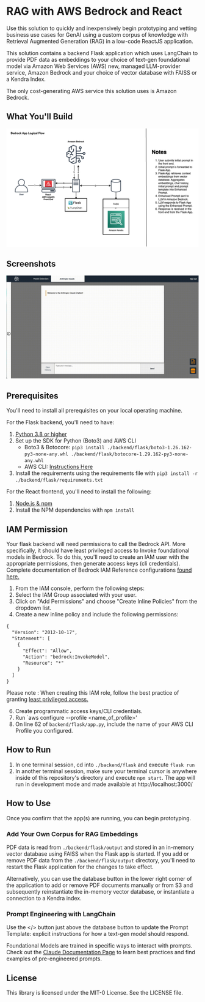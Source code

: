 # RAG with AWS Bedrock and React

Use this solution to quickly and inexpensively begin prototyping and vetting business use cases for GenAI using a custom corpus of knowledge with Retrieval Augmented Generation (RAG) in a low-code ReactJS application.

This solution contains a backend Flask application which uses LangChain to provide PDF data as embeddings to your choice of text-gen foundational model via Amazon Web Services (AWS) new, managed LLM-provider service, Amazon Bedrock and your choice of vector database with FAISS or a Kendra Index.

The only cost-generating AWS service this solution uses is Amazon Bedrock.


## What You'll Build

![Bedrock Demo Architecture](bedrock-demo-arch.png)

## Screenshots

![Bedrock Demo FrontEnd](bedrock_demo_mov.gif)


## Prerequisites

You'll need to install all prerequisites on your local operating machine.

    
For the Flask backend, you'll need to have:
1. [Python 3.8 or higher](https://www.python.org/downloads/macos/)
2. Set up the SDK for Python (Boto3) and AWS CLI
    - Boto3 & Botocore: `pip3 install ./backend/flask/boto3-1.26.162-py3-none-any.whl ./backend/flask/botocore-1.29.162-py3-none-any.whl`
    - AWS CLI: [Instructions Here](https://docs.aws.amazon.com/cli/latest/userguide/getting-started-install.html)
3. Install the requirements using the requirements file with `pip3 install -r ./backend/flask/requirements.txt`


For the React frontend, you'll need to install the following:
1. [Node.js & npm](https://docs.npmjs.com/downloading-and-installing-node-js-and-npm)
2. Install the NPM dependencies with `npm install`



## IAM Permission

Your flask backend will need permissions to call the Bedrock API. More specifically, it should have least privileged access to Invoke foundational models in Bedrock. To do this, you'll need to create an IAM user with the appropriate permissions, then generate access keys (cli credentials). Complete documentation of Bedrock IAM Reference configurations [found here.](https://docs.aws.amazon.com/service-authorization/latest/reference/list_amazonbedrock.html)

1. From the IAM console, perform the following steps:
2. Select the IAM Group associated with your user.
3. Click on "Add Permissions" and choose "Create Inline Policies" from the dropdown list.
4. Create a new inline policy and include the following permissions:
```
{
  "Version": "2012-10-17",
  "Statement": [
    {
      "Effect": "Allow",
      "Action": "bedrock:InvokeModel",
      "Resource": "*"
    }
  ]
}
```
Please note : When creating this IAM role, follow the best practice of granting [least privileged access.](https://docs.aws.amazon.com/IAM/latest/UserGuide/best-practices.html#grant-least-privilege)

6. Create programmatic access keys/CLI credentials.
7. Run `aws configure --profile <name_of_profile>'
7. On line 62 of `backend/flask/app.py`, include the name of your AWS CLI Profile you configured.
   


## How to Run

1. In one terminal session, cd into `./backend/flask` and execute `flask run`
2. In another terminal session, make sure your terminal cursor is anywhere inside of this repository's directory and execute `npm start`. The app will run in development mode and made available at http://localhost:3000/


## How to Use

Once you confirm that the app(s) are running, you can begin prototyping. 


### Add Your Own Corpus for RAG Embeddings 

PDF data is read from `./backend/flask/output` and stored in an in-memory vector database using FAISS when the Flask app is started. If you add or remove PDF data from the `./backend/flask/output` directory, you'll need to restart the Flask application for the changes to take effect.

Alternatively, you can use the database button in the lower right corner of the application to add or remove PDF documents manually or from S3 and subsequently reinstantiate the in-memory vector database, or instantiate a connection to a Kendra index. 


### Prompt Engineering with LangChain

Use the </> button just above the database button to update the Prompt Template: explicit instructions for how a text-gen model should respond.

Foundational Models are trained in specific ways to interact with prompts. Check out the [Claude Documentation Page](https://docs.anthropic.com/claude/docs) to learn best practices and find examples of pre-engineered prompts.


## License

This library is licensed under the MIT-0 License. See the LICENSE file.
